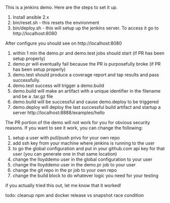 This is a jenkins demo.  Here are the steps to set it up.

1.  Install ansible 2.x
2.  bin/reset.sh - this resets the environment
3.  bin/deploy.sh - this will setup up the jenkins server.  To access it go to http://localhost:8080

After configure you should see on http://localhost:8080
1.  within 1 min the demo.pr and demo.test jobs should start (if PR has been setup properly)
2.  demo.pr will eventually fail because the PR is purposefully broke (if PR has been setup properly)
3.  demo.test should produce a coverage report and tap results and pass successfully.
4.  demo.test success will trigger a demo.build
5.  demo.build will make an artifact with a unique identifier in the filename and be a .tar.gz file
6.  demo.build will be successful and cause demo.deploy to be triggered
7.  demo.deploy will deploy the last successful build artifact and startup a server http://localhost:8888/examples/hello

The PR portion of the demo will not work for you for obvious security reasons.  If you want to see it work, you can change the following:

1.  setup a user with pull/push privs for your own repo
2.  add ssh key from your machine where jenkins is running to the user
3.  to go the global configuration and put in your github.com api key for that user (you can generate one in that same location)
4.  change the lloyddemo user in the global configuration to your user
5.  change the lloyddemo user in the demo.pr job to your user
6.  change the git repo in the pr job to your own repo
7.  change the build block to do whatever logic you need for your testing

if you actually tried this out, let me know that it worked!

todo: cleanup npm and docker
release vs snapshot race condition
